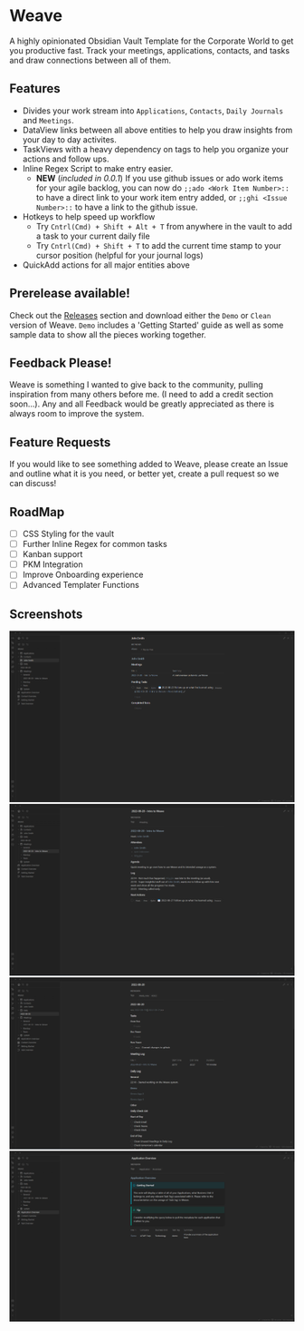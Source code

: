 # Weave
A highly opinionated Obsidian Vault Template for the Corporate World to get you productive fast. Track your meetings, applications, contacts, and tasks and draw connections between all of them.

## Features

- Divides your work stream into `Applications`, `Contacts`, `Daily Journals` and `Meetings`.
- DataView links between all above entities to help you draw insights from your day to day activites.
- TaskViews with a heavy dependency on tags to help you organize your actions and follow ups.
- Inline Regex Script to make entry easier.
  - **NEW** (*included in 0.0.1*) If you use github issues or ado work items for your agile backlog, you can now do `;;ado <Work Item Number>::` to have a direct link to your work item entry added, or `;;ghi <Issue Number>::` to have a link to the github issue.
- Hotkeys to help speed up workflow
  - Try `Cntrl(Cmd) + Shift + Alt + T` from anywhere in the vault to add a task to your current daily file
  - Try `Cntrl(Cmd) + Shift + T` to add the current time stamp to your cursor position (helpful for your journal logs)
- QuickAdd actions for all major entities above
    
## Prerelease available!
Check out the [Releases](https://github.com/cuken/obsidian-weave/releases) section and download either the `Demo` or `Clean` version of Weave. `Demo` includes a 'Getting Started' guide as well as some sample data to show all the pieces working together.

## Feedback Please!
Weave is something I wanted to give back to the community, pulling inspiration from many others before me. (I need to add a credit section soon...). Any and all Feedback would be greatly appreciated as there is always room to improve the system.

## Feature Requests
If you would like to see something added to Weave, please create an Issue and outline what it is you need, or better yet, create a pull request so we can discuss!

## RoadMap

- [ ] CSS Styling for the vault
- [ ] Further Inline Regex for common tasks
- [ ] Kanban support
- [ ] PKM Integration
- [ ] Improve Onboarding experience
- [ ] Advanced Templater Functions

## Screenshots

![1](media/1.png)
![2](media/2.png)
![3](media/3.png)
![4](media/4.png)
